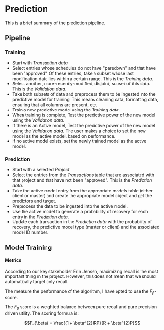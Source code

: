 # Prediction

This is a brief summary of the prediction pipeline.

## Pipeline

### Training
* Start with *Transaction data*
* Select entries whose schedules do not have "paredown" and that have been "approved". Of these entries, take a subset whose last modification date lies within a certain range. This is the *Training data*.
* Select another, more-recently-modified, disjoint, subset of this data. This is the *Validation data*.
* Take both subsets of data and preprocess them to be ingested into the predictive model for training. This means cleaning data, formatting data, ensuring that all columns are present, etc.
* Train a new predictive model using the *Training data*.
* When training is complete, Test the predictive power of the new model using the *Validation data*.
* If there is an Active model, Test the predictive power of the new model using the *Validation data*. The user makes a choice to set the new model as the active model, based on performance.
* If no active model exists, set the newly trained model as the active model.

### Prediction
* Start with a selected *Project*
* Select the entries from the *Transactions* table that are associated with that project and that have not been "approved". This is the *Prediction data*.
* Take the active model entry from the appropriate models table (either client or master) and create the appropriate model object and get the predictors and target.
* Preprocess the data to be ingested into the active model.
* Use the active model to generate a probability of recovery for each entry in the *Prediction data*.
* Update each transaction in the *Prediction data* with the probability of recovery, the predictive model type (master or client) and the associated model ID number.

## Model Training

#### Metrics
According to our key stakeholder Erin Jensen, maximizing recall is the most important thing in the project. However, this does not mean that we should automatically target only recall.

The measure the performance of the algorithm, I have opted to use the $`F_{\beta}`$-score.

The $`F_{\beta}`$ score is a weighted balance between pure recall and pure precision driven utility. The scoring formula is:

```math
F_{\beta} = \frac{(1 + \beta^{2})RP}{R + \beta^{2}P}
```
